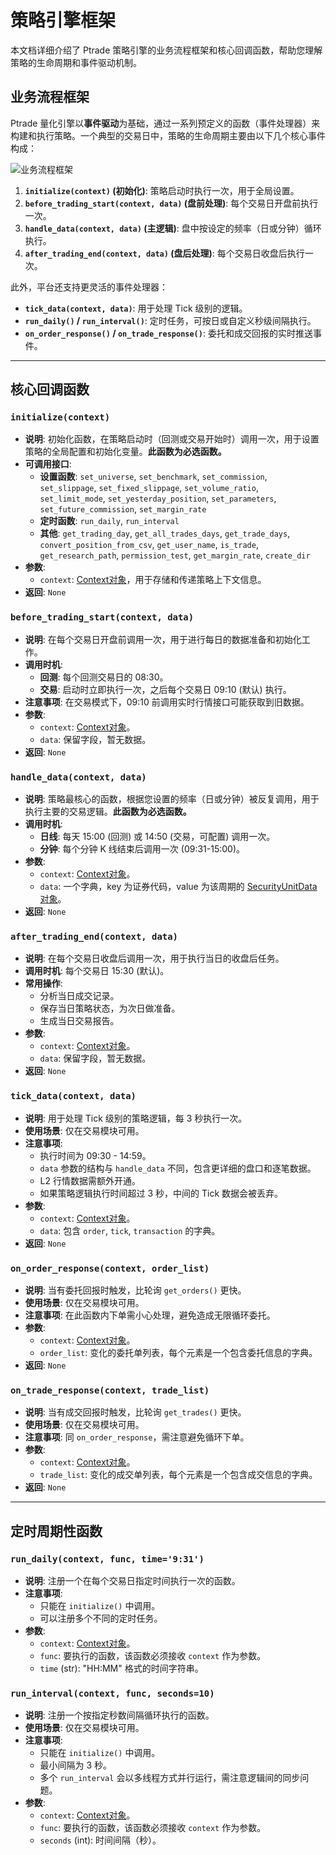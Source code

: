 # 策略引擎框架

本文档详细介绍了 Ptrade 策略引擎的业务流程框架和核心回调函数，帮助您理解策略的生命周期和事件驱动机制。

## 业务流程框架

Ptrade 量化引擎以**事件驱动**为基础，通过一系列预定义的函数（事件处理器）来构建和执行策略。一个典型的交易日中，策略的生命周期主要由以下几个核心事件构成：

![业务流程框架](https://github.com/ptrade-dev/ptrade-docs/assets/13328734/9e8d1c7f-8d6e-4b9c-8b9a-0e8d1c7f8d6e)

1.  **`initialize(context)` (初始化)**: 策略启动时执行一次，用于全局设置。
2.  **`before_trading_start(context, data)` (盘前处理)**: 每个交易日开盘前执行一次。
3.  **`handle_data(context, data)` (主逻辑)**: 盘中按设定的频率（日或分钟）循环执行。
4.  **`after_trading_end(context, data)` (盘后处理)**: 每个交易日收盘后执行一次。

此外，平台还支持更灵活的事件处理器：
-   **`tick_data(context, data)`**: 用于处理 Tick 级别的逻辑。
-   **`run_daily()` / `run_interval()`**: 定时任务，可按日或自定义秒级间隔执行。
-   **`on_order_response()` / `on_trade_response()`**: 委托和成交回报的实时推送事件。

---

## 核心回调函数

### `initialize(context)`

-   **说明**: 初始化函数，在策略启动时（回测或交易开始时）调用一次，用于设置策略的全局配置和初始化变量。**此函数为必选函数。**
-   **可调用接口**:
    -   **设置函数**: `set_universe`, `set_benchmark`, `set_commission`, `set_slippage`, `set_fixed_slippage`, `set_volume_ratio`, `set_limit_mode`, `set_yesterday_position`, `set_parameters`, `set_future_commission`, `set_margin_rate`
    -   **定时函数**: `run_daily`, `run_interval`
    -   **其他**: `get_trading_day`, `get_all_trades_days`, `get_trade_days`, `convert_position_from_csv`, `get_user_name`, `is_trade`, `get_research_path`, `permission_test`, `get_margin_rate`, `create_dir`
-   **参数**:
    -   `context`: [Context对象](objects.md#Context)，用于存储和传递策略上下文信息。
-   **返回**: `None`

### `before_trading_start(context, data)`

-   **说明**: 在每个交易日开盘前调用一次，用于进行每日的数据准备和初始化工作。
-   **调用时机**:
    -   **回测**: 每个回测交易日的 08:30。
    -   **交易**: 启动时立即执行一次，之后每个交易日 09:10 (默认) 执行。
-   **注意事项**: 在交易模式下，09:10 前调用实时行情接口可能获取到旧数据。
-   **参数**:
    -   `context`: [Context对象](objects.md#Context)。
    -   `data`: 保留字段，暂无数据。
-   **返回**: `None`

### `handle_data(context, data)`

-   **说明**: 策略最核心的函数，根据您设置的频率（日或分钟）被反复调用，用于执行主要的交易逻辑。**此函数为必选函数。**
-   **调用时机**:
    -   **日线**: 每天 15:00 (回测) 或 14:50 (交易，可配置) 调用一次。
    -   **分钟**: 每个分钟 K 线结束后调用一次 (09:31-15:00)。
-   **参数**:
    -   `context`: [Context对象](objects.md#Context)。
    -   `data`: 一个字典，key 为证券代码，value 为该周期的 [SecurityUnitData对象](objects.md#SecurityUnitData)。
-   **返回**: `None`

### `after_trading_end(context, data)`

-   **说明**: 在每个交易日收盘后调用一次，用于执行当日的收盘后任务。
-   **调用时机**: 每个交易日 15:30 (默认)。
-   **常用操作**:
    -   分析当日成交记录。
    -   保存当日策略状态，为次日做准备。
    -   生成当日交易报告。
-   **参数**:
    -   `context`: [Context对象](objects.md#Context)。
    -   `data`: 保留字段，暂无数据。
-   **返回**: `None`

### `tick_data(context, data)`

-   **说明**: 用于处理 Tick 级别的策略逻辑，每 3 秒执行一次。
-   **使用场景**: 仅在交易模块可用。
-   **注意事项**:
    -   执行时间为 09:30 - 14:59。
    -   `data` 参数的结构与 `handle_data` 不同，包含更详细的盘口和逐笔数据。
    -   L2 行情数据需额外开通。
    -   如果策略逻辑执行时间超过 3 秒，中间的 Tick 数据会被丢弃。
-   **参数**:
    -   `context`: [Context对象](objects.md#Context)。
    -   `data`: 包含 `order`, `tick`, `transaction` 的字典。
-   **返回**: `None`

### `on_order_response(context, order_list)`

-   **说明**: 当有委托回报时触发，比轮询 `get_orders()` 更快。
-   **使用场景**: 仅在交易模块可用。
-   **注意事项**: 在此函数内下单需小心处理，避免造成无限循环委托。
-   **参数**:
    -   `context`: [Context对象](objects.md#Context)。
    -   `order_list`: 变化的委托单列表，每个元素是一个包含委托信息的字典。
-   **返回**: `None`

### `on_trade_response(context, trade_list)`

-   **说明**: 当有成交回报时触发，比轮询 `get_trades()` 更快。
-   **使用场景**: 仅在交易模块可用。
-   **注意事项**: 同 `on_order_response`，需注意避免循环下单。
-   **参数**:
    -   `context`: [Context对象](objects.md#Context)。
    -   `trade_list`: 变化的成交单列表，每个元素是一个包含成交信息的字典。
-   **返回**: `None`

---

## 定时周期性函数

### `run_daily(context, func, time='9:31')`

-   **说明**: 注册一个在每个交易日指定时间执行一次的函数。
-   **注意事项**:
    -   只能在 `initialize()` 中调用。
    -   可以注册多个不同的定时任务。
-   **参数**:
    -   `context`: [Context对象](objects.md#Context)。
    -   `func`: 要执行的函数，该函数必须接收 `context` 作为参数。
    -   `time` (str): "HH:MM" 格式的时间字符串。

### `run_interval(context, func, seconds=10)`

-   **说明**: 注册一个按指定秒数间隔循环执行的函数。
-   **使用场景**: 仅在交易模块可用。
-   **注意事项**:
    -   只能在 `initialize()` 中调用。
    -   最小间隔为 3 秒。
    -   多个 `run_interval` 会以多线程方式并行运行，需注意逻辑间的同步问题。
-   **参数**:
    -   `context`: [Context对象](objects.md#Context)。
    -   `func`: 要执行的函数，该函数必须接收 `context` 作为参数。
    -   `seconds` (int): 时间间隔（秒）。
